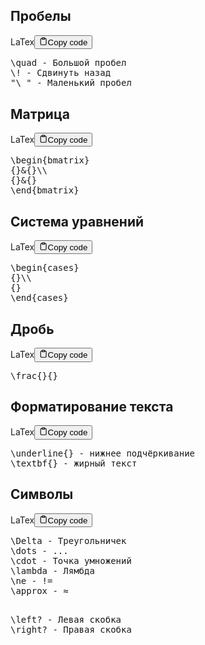 <h2>Пробелы</h2>
<div class="code-element"><div class="lang-line"><text>LaTex</text><button class="copy-button" id="code766b" onclick="copyCode(code766, code766b)"><svg stroke="currentColor" fill="none" stroke-width="2" viewBox="0 0 24 24" stroke-linecap="round" stroke-linejoin="round" class="h-4 w-4" height="1em" width="1em" xmlns="http://www.w3.org/2000/svg"><path d="M16 4h2a2 2 0 0 1 2 2v14a2 2 0 0 1-2 2H6a2 2 0 0 1-2-2V6a2 2 0 0 1 2-2h2"></path><rect x="8" y="2" width="8" height="4" rx="1" ry="1"></rect></svg><text>Copy code</text></button></div><div class="code" id="code766"><div class="highlight"><pre><span></span><span class="k">\quad</span> - Большой пробел
<span class="k">\!</span> - Сдвинуть назад
&quot;<span class="k">\</span> &quot; - Маленький пробел
</pre></div></div></div>

<h2>Матрица</h2>
<div class="code-element"><div class="lang-line"><text>LaTex</text><button class="copy-button" id="code767b" onclick="copyCode(code767, code767b)"><svg stroke="currentColor" fill="none" stroke-width="2" viewBox="0 0 24 24" stroke-linecap="round" stroke-linejoin="round" class="h-4 w-4" height="1em" width="1em" xmlns="http://www.w3.org/2000/svg"><path d="M16 4h2a2 2 0 0 1 2 2v14a2 2 0 0 1-2 2H6a2 2 0 0 1-2-2V6a2 2 0 0 1 2-2h2"></path><rect x="8" y="2" width="8" height="4" rx="1" ry="1"></rect></svg><text>Copy code</text></button></div><div class="code" id="code767"><div class="highlight"><pre><span></span><span class="k">\begin</span><span class="nb">{</span>bmatrix<span class="nb">}</span>
<span class="nb">{}&amp;{}</span><span class="k">\\</span>
<span class="nb">{}&amp;{}</span>
<span class="k">\end</span><span class="nb">{</span>bmatrix<span class="nb">}</span>
</pre></div></div></div>

<h2>Система уравнений</h2>
<div class="code-element"><div class="lang-line"><text>LaTex</text><button class="copy-button" id="code768b" onclick="copyCode(code768, code768b)"><svg stroke="currentColor" fill="none" stroke-width="2" viewBox="0 0 24 24" stroke-linecap="round" stroke-linejoin="round" class="h-4 w-4" height="1em" width="1em" xmlns="http://www.w3.org/2000/svg"><path d="M16 4h2a2 2 0 0 1 2 2v14a2 2 0 0 1-2 2H6a2 2 0 0 1-2-2V6a2 2 0 0 1 2-2h2"></path><rect x="8" y="2" width="8" height="4" rx="1" ry="1"></rect></svg><text>Copy code</text></button></div><div class="code" id="code768"><div class="highlight"><pre><span></span><span class="k">\begin</span><span class="nb">{</span>cases<span class="nb">}</span>
<span class="nb">{}</span><span class="k">\\</span>
<span class="nb">{}</span>
<span class="k">\end</span><span class="nb">{</span>cases<span class="nb">}</span>
</pre></div></div></div>

<h2>Дробь</h2>
<div class="code-element"><div class="lang-line"><text>LaTex</text><button class="copy-button" id="code769b" onclick="copyCode(code769, code769b)"><svg stroke="currentColor" fill="none" stroke-width="2" viewBox="0 0 24 24" stroke-linecap="round" stroke-linejoin="round" class="h-4 w-4" height="1em" width="1em" xmlns="http://www.w3.org/2000/svg"><path d="M16 4h2a2 2 0 0 1 2 2v14a2 2 0 0 1-2 2H6a2 2 0 0 1-2-2V6a2 2 0 0 1 2-2h2"></path><rect x="8" y="2" width="8" height="4" rx="1" ry="1"></rect></svg><text>Copy code</text></button></div><div class="code" id="code769"><div class="highlight"><pre><span></span><span class="k">\frac</span><span class="nb">{}{}</span>
</pre></div></div></div>

<h2>Форматирование текста</h2>
<div class="code-element"><div class="lang-line"><text>LaTex</text><button class="copy-button" id="code770b" onclick="copyCode(code770, code770b)"><svg stroke="currentColor" fill="none" stroke-width="2" viewBox="0 0 24 24" stroke-linecap="round" stroke-linejoin="round" class="h-4 w-4" height="1em" width="1em" xmlns="http://www.w3.org/2000/svg"><path d="M16 4h2a2 2 0 0 1 2 2v14a2 2 0 0 1-2 2H6a2 2 0 0 1-2-2V6a2 2 0 0 1 2-2h2"></path><rect x="8" y="2" width="8" height="4" rx="1" ry="1"></rect></svg><text>Copy code</text></button></div><div class="code" id="code770"><div class="highlight"><pre><span></span><span class="k">\underline</span><span class="nb">{}</span> - нижнее подчёркивание
<span class="k">\textbf</span><span class="nb">{}</span> - жирный текст
</pre></div></div></div>

<h2>Символы</h2>
<div class="code-element"><div class="lang-line"><text>LaTex</text><button class="copy-button" id="code771b" onclick="copyCode(code771, code771b)"><svg stroke="currentColor" fill="none" stroke-width="2" viewBox="0 0 24 24" stroke-linecap="round" stroke-linejoin="round" class="h-4 w-4" height="1em" width="1em" xmlns="http://www.w3.org/2000/svg"><path d="M16 4h2a2 2 0 0 1 2 2v14a2 2 0 0 1-2 2H6a2 2 0 0 1-2-2V6a2 2 0 0 1 2-2h2"></path><rect x="8" y="2" width="8" height="4" rx="1" ry="1"></rect></svg><text>Copy code</text></button></div><div class="code" id="code771"><div class="highlight"><pre><span></span><span class="k">\Delta</span> - Треугольничек
<span class="k">\dots</span> - ...
<span class="k">\с</span>dot - Точка умножений
<span class="k">\lambda</span> - Лямбда
<span class="k">\ne</span> - !=
<span class="k">\approx</span> - ≈

<span class="k">\left</span>? - Левая скобка
<span class="k">\right</span>? - Правая скобка
</pre></div></div></div>